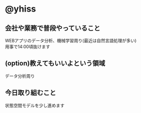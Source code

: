 # @yhiss

## 会社や業務で普段やっていること
WEBアプリのデータ分析、機械学習周り(最近は自然言語処理が多い)  
用事で14:00頃抜けます

## (option)教えてもいいよという領域
データ分析周り

## 今日取り組むこと
状態空間モデルを少し進めます
